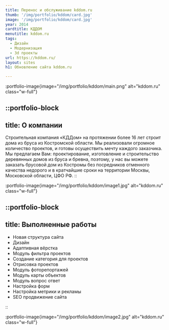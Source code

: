 ```yaml
---
title: Перенос и обслуживание kddom.ru
thumb: '/img/portfolio/kddom/card.jpg'
image: '/img/portfolio/kddom/card.jpg'
year: 2014
cardtitle: КДДОМ
menutitle: kddom.ru
tags:
  - Дизайн
  - Модернизация
  - 3d проекты
url: https://kddom.ru/
layout: sites
h1: Обновление сайта kddom.ru

---
```



:portfolio-image{image="/img/portfolio/kddom/main.png" alt="kddom.ru" class="w-full"}

::portfolio-block
---
title: О компании
---
Строительная компания «КДДом» на протяжении более 16 лет строит дома из бруса из Костромской области. Мы реализовали
огромное количество проектов, и готовы осуществить мечту каждого заказчика. Мы предлагаем Вам: проектирование,
изготовление и строительство деревянных домов из бруса и бревна, поэтому, у нас вы можете заказать брусовой дом из
Костромы без посредников отменного качества недорого и в кратчайшие сроки на территории Москвы, Московской области, ЦФО
РФ.
::

:portfolio-image{image="/img/portfolio/kddom/image1.jpg" alt="kddom.ru" class="w-full"}

::portfolio-block
---
title: Выполненные работы
---

- Новая структура сайта
- Дизайн
- Адаптивная вёрстка
- Модуль фильтра проектов
- Создание категория для проектов
- Отрисовка проектов
- Модуль фоторепортажей
- Модуль карты объектов
- Модуль вопрос ответ
- Настройка форм
- Настройка метрики и рекламы
- SEO продвижение сайта

::

:portfolio-image{image="/img/portfolio/kddom/image2.jpg" alt="kddom.ru" class="w-full"}